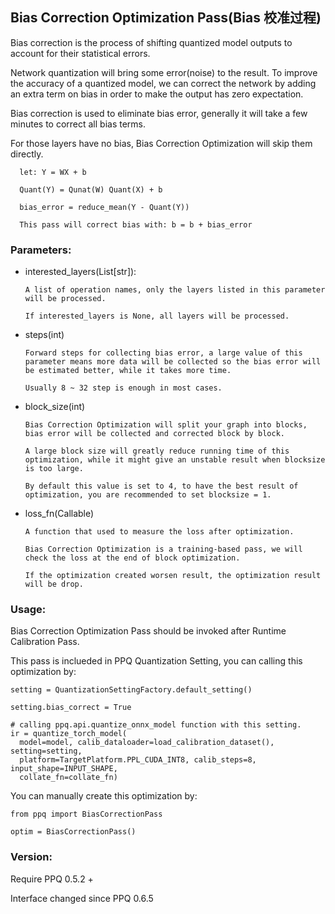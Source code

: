 ## Bias Correction Optimization Pass(Bias 校准过程)

  Bias correction is the process of shifting quantized model outputs to account for their statistical errors.

  Network quantization will bring some error(noise) to the result. To improve the accuracy of a quantized model, we can correct the network by adding an extra term on bias in order to make the output has zero expectation.

  Bias correction is used to eliminate bias error, generally it will take a few minutes to correct all bias terms.

  For those layers have no bias, Bias Correction Optimization will skip them directly.

      let: Y = WX + b

      Quant(Y) = Qunat(W) Quant(X) + b

      bias_error = reduce_mean(Y - Quant(Y))

      This pass will correct bias with: b = b + bias_error

### Parameters:

  * interested_layers(List[str]):

        A list of operation names, only the layers listed in this parameter will be processed.

        If interested_layers is None, all layers will be processed.

  * steps(int)

        Forward steps for collecting bias error, a large value of this parameter means more data will be collected so the bias error will be estimated better, while it takes more time.

        Usually 8 ~ 32 step is enough in most cases.

  * block_size(int)

        Bias Correction Optimization will split your graph into blocks, bias error will be collected and corrected block by block.

        A large block size will greatly reduce running time of this optimization, while it might give an unstable result when blocksize is too large.

        By default this value is set to 4, to have the best result of optimization, you are recommended to set blocksize = 1.

  * loss_fn(Callable)

        A function that used to measure the loss after optimization.

        Bias Correction Optimization is a training-based pass, we will check the loss at the end of block optimization.

        If the optimization created worsen result, the optimization result will be drop.

### Usage:

  Bias Correction Optimization Pass should be invoked after Runtime Calibration Pass.

  This pass is inclueded in PPQ Quantization Setting, you can calling this optimization by:

    setting = QuantizationSettingFactory.default_setting()

    setting.bias_correct = True

    # calling ppq.api.quantize_onnx_model function with this setting.
    ir = quantize_torch_model(
      model=model, calib_dataloader=load_calibration_dataset(), setting=setting,
      platform=TargetPlatform.PPL_CUDA_INT8, calib_steps=8, input_shape=INPUT_SHAPE,
      collate_fn=collate_fn)

  You can manually create this optimization by:

    from ppq import BiasCorrectionPass

    optim = BiasCorrectionPass()

### Version:

Require PPQ 0.5.2 +

Interface changed since PPQ 0.6.5
